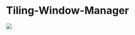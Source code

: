 # Tiling-Window-Manager
<img src="https://github.com/Jaakkko/X11-Window-Manager/blob/master/wm.png?raw=true">
